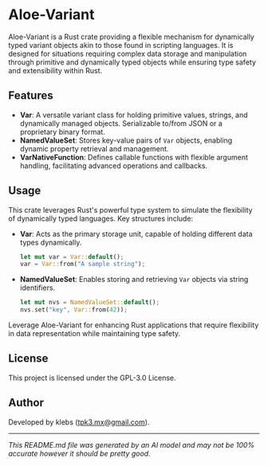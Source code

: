 # Aloe-Variant

Aloe-Variant is a Rust crate providing a flexible mechanism for dynamically typed variant objects akin to those found in scripting languages. It is designed for situations requiring complex data storage and manipulation through primitive and dynamically typed objects while ensuring type safety and extensibility within Rust.

## Features

- **Var**: A versatile variant class for holding primitive values, strings, and dynamically managed objects. Serializable to/from JSON or a proprietary binary format.
- **NamedValueSet**: Stores key-value pairs of `Var` objects, enabling dynamic property retrieval and management.
- **VarNativeFunction**: Defines callable functions with flexible argument handling, facilitating advanced operations and callbacks.

## Usage

This crate leverages Rust's powerful type system to simulate the flexibility of dynamically typed languages. Key structures include:

- **Var**: Acts as the primary storage unit, capable of holding different data types dynamically.
  ```rust
  let mut var = Var::default();
  var = Var::from("A sample string");
  ```

- **NamedValueSet**: Enables storing and retrieving `Var` objects via string identifiers.
  ```rust
  let mut nvs = NamedValueSet::default();
  nvs.set("key", Var::from(42));
  ```

Leverage Aloe-Variant for enhancing Rust applications that require flexibility in data representation while maintaining type safety.

## License

This project is licensed under the GPL-3.0 License.

## Author

Developed by klebs (tpk3.mx@gmail.com).

---

*This README.md file was generated by an AI model and may not be 100% accurate however it should be pretty good.*